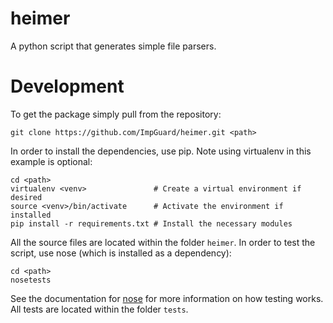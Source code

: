 heimer
======

A python script that generates simple file parsers.

Development
===========

To get the package simply pull from the repository:

    git clone https://github.com/ImpGuard/heimer.git <path>

In order to install the dependencies, use pip. Note using virtualenv in this
example is optional:

    cd <path>
    virtualenv <venv>               # Create a virtual environment if desired
    source <venv>/bin/activate      # Activate the environment if installed
    pip install -r requirements.txt # Install the necessary modules

All the source files are located within the folder `heimer`. In order to test
the script, use nose (which is installed as a dependency):

    cd <path>
    nosetests

See the documentation for [nose](https://nose.readthedocs.org/en/latest/) for
more information on how testing works. All tests are located within the
folder `tests`.
